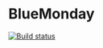 # BlueMonday
[![Build status](https://ci.appveyor.com/api/projects/status/b279g5h48y2o0r69?svg=true)](https://ci.appveyor.com/project/onoie/bluemonday)
